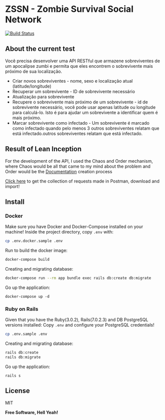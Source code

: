 # ZSSN - Zombie Survival Social Network

[![Build Status](https://travis-ci.org/joemccann/dillinger.svg?branch=master)](https://travis-ci.org/joemccann/dillinger)

## About the current test
Você precisa desenvolver uma API RESTful que armazene sobreviventes de um apocalipse zumbi
e permita que eles encontrem o sobrevivente mais próximo de sua localização.

- Criar novos sobreviventes - nome, sexo e localização atual (latitude/longitude)
- Recuperar um sobrevivente - ID de sobrevivente necessário
- Atualização para sobrevivente
- Recupere o sobrevivente mais próximo de um sobrevivente -
  id de sobrevivente necessário, você pode usar apenas latitude ou longitude para calculá-lo. Isto é para ajudar um sobrevivente a identificar quem é mais próximo.
- Marcar sobrevivente como infectado -
  Um sobrevivente é marcado como infectado quando pelo menos 3 outros sobreviventes relatam que está infectado.outros sobreviventes relatam que está infectado.

## Result of Lean Inception
For the development of the API, I used the Chaos and Order mechanism, where Chaos would be all that came to my mind about the problem and Order would be the [Documentation](https://drive.google.com/file/d/1x5L1VwF8CyDEJHvxHmZ9LrDpUVBIKt1g/view?usp=sharing) creation process

[Click here](https://drive.google.com/file/d/1x5L1VwF8CyDEJHvxHmZ9LrDpUVBIKt1g/view?usp=sharing) to get the collection of requests made in Postman, download and import!

## Install
### Docker
Make sure you have Docker and Docker-Compose installed on your machine!
Inside the project directory, copy `.env` with:
```sh
cp .env.docker.sample .env
```
Run to build the docker image:
```sh
docker-compose build
```

Creating and migrating database:
```sh
docker-compose run --rm app bundle exec rails db:create db:migrate
```
Go up the application:
```
docker-compose up -d
```
### Ruby on Rails
Given that you have the Ruby(3.0.2), Rails(7.0.2.3) and DB PostgreSQL versions installed:
Copy `.env` and configure your PostgreSQL credentials!
```sh
cp .env.sample .env
```

Creating and migrating database:
```sh
rails db:create
rails db:migrate
```

Go up the application:
```
rails s
```


## License

MIT

**Free Software, Hell Yeah!**

